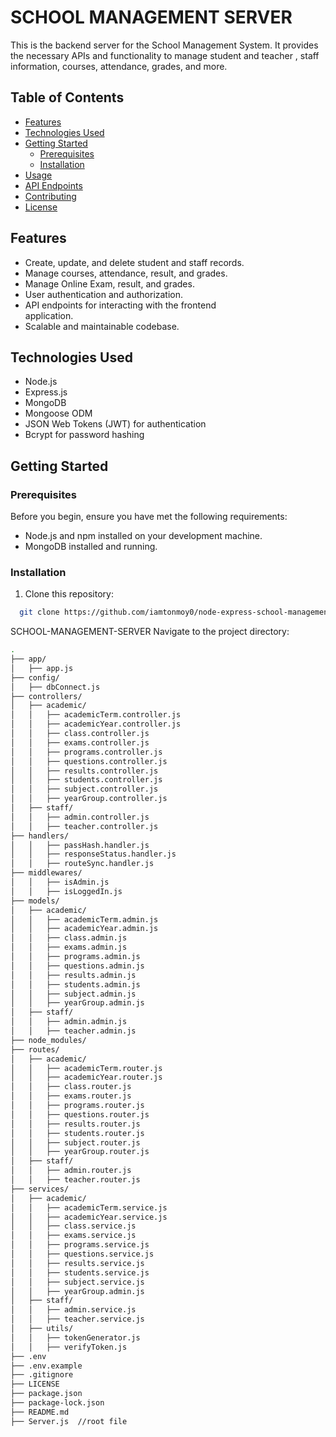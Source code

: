 # SCHOOL MANAGEMENT SERVER

This is the backend server for the School Management System. It provides the necessary APIs and functionality to manage student and teacher , staff  information, courses, attendance, grades, and more.

## Table of Contents

- [Features](#features)
- [Technologies Used](#technologies-used)
- [Getting Started](#getting-started)
  - [Prerequisites](#prerequisites)
  - [Installation](#installation)
- [Usage](#usage)
- [API Endpoints](#api-endpoints)
- [Contributing](#contributing)
- [License](#license)

## Features

- Create, update, and delete student and staff records.
- Manage courses, attendance, result, and grades.
- Manage Online Exam, result, and grades.
- User authentication and authorization.
- API endpoints for interacting with the frontend      
  application.
- Scalable and maintainable codebase.

## Technologies Used

- Node.js
- Express.js
- MongoDB 
- Mongoose ODM
- JSON Web Tokens (JWT) for authentication
- Bcrypt for password hashing

## Getting Started
### Prerequisites

Before you begin, ensure you have met the following requirements:

- Node.js and npm installed on your development machine.
- MongoDB installed and running.

### Installation

1. Clone this repository:
```sh
  git clone https://github.com/iamtonmoy0/node-express-school-management-system.git

```

SCHOOL-MANAGEMENT-SERVER
Navigate to the project directory:
```sh
.
├── app/
│   ├── app.js
├── config/
│   ├── dbConnect.js
├── controllers/
│   ├── academic/
│   │   ├── academicTerm.controller.js
│   │   ├── academicYear.controller.js
│   │   ├── class.controller.js
│   │   ├── exams.controller.js
│   │   ├── programs.controller.js
│   │   ├── questions.controller.js
│   │   ├── results.controller.js
│   │   ├── students.controller.js
│   │   ├── subject.controller.js
│   │   ├── yearGroup.controller.js
│   ├── staff/
│   │   ├── admin.controller.js
│   │   ├── teacher.controller.js
├── handlers/
│   │   ├── passHash.handler.js
│   │   ├── responseStatus.handler.js
│   │   ├── routeSync.handler.js
├── middlewares/
│   │   ├── isAdmin.js
│   │   ├── isLoggedIn.js
├── models/
│   ├── academic/
│   │   ├── academicTerm.admin.js
│   │   ├── academicYear.admin.js
│   │   ├── class.admin.js
│   │   ├── exams.admin.js
│   │   ├── programs.admin.js
│   │   ├── questions.admin.js
│   │   ├── results.admin.js
│   │   ├── students.admin.js
│   │   ├── subject.admin.js
│   │   ├── yearGroup.admin.js
│   ├── staff/
│   │   ├── admin.admin.js
│   │   ├── teacher.admin.js
├── node_modules/
├── routes/
│   ├── academic/
│   │   ├── academicTerm.router.js
│   │   ├── academicYear.router.js
│   │   ├── class.router.js
│   │   ├── exams.router.js
│   │   ├── programs.router.js
│   │   ├── questions.router.js
│   │   ├── results.router.js
│   │   ├── students.router.js
│   │   ├── subject.router.js
│   │   ├── yearGroup.router.js
│   ├── staff/
│   │   ├── admin.router.js
│   │   ├── teacher.router.js
├── services/
│   ├── academic/
│   │   ├── academicTerm.service.js
│   │   ├── academicYear.service.js
│   │   ├── class.service.js
│   │   ├── exams.service.js
│   │   ├── programs.service.js
│   │   ├── questions.service.js
│   │   ├── results.service.js
│   │   ├── students.service.js
│   │   ├── subject.service.js
│   │   ├── yearGroup.admin.js
│   ├── staff/
│   │   ├── admin.service.js
│   │   ├── teacher.service.js
│   ├── utils/
│   │   ├── tokenGenerator.js
│   │   ├── verifyToken.js
├── .env
├── .env.example
├── .gitignore
├── LICENSE
├── package.json
├── package-lock.json
├── README.md
├── Server.js  //root file

```

